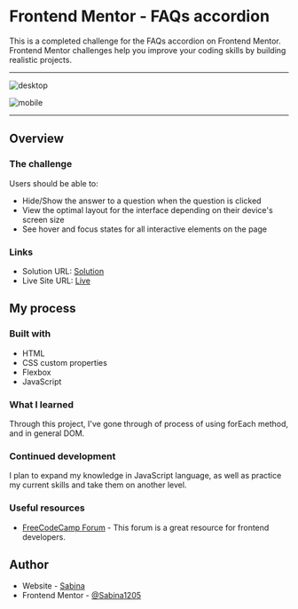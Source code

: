 # Frontend Mentor - FAQs accordion

This is a completed challenge for the FAQs accordion on Frontend Mentor. Frontend Mentor challenges help you improve your coding skills by building realistic projects. <br> 
<hr>

![desktop](https://github.com/Sabina1205/Frontend-mentor-challenges/assets/96692767/3bd92b20-3d76-4a25-8079-7e8e6a6f5a07) 

![mobile](https://github.com/Sabina1205/Frontend-mentor-challenges/assets/96692767/fd5810ff-c2e8-4e6d-8f5a-f6480a6205a3)
<hr>

## Overview

### The challenge

Users should be able to:

- Hide/Show the answer to a question when the question is clicked
- View the optimal layout for the interface depending on their device's screen size
- See hover and focus states for all interactive elements on the page

### Links

- Solution URL: [Solution](https://blog-preview-card-three.vercel.app/)
- Live Site URL: [Live](https://blog-preview-card-three.vercel.app/)

## My process

### Built with

- HTML
- CSS custom properties
- Flexbox
- JavaScript

### What I learned

Through this project, I've gone through of process of using forEach method, and in general DOM.

### Continued development

I plan to expand my knowledge in JavaScript language, as well as practice my current skills and take them on another level.

### Useful resources

- [FreeCodeCamp Forum](https://forum.freecodecamp.org/) - This forum is a great resource for frontend developers.

## Author

- Website - [Sabina](https://sabina1205.github.io/personal-website/)
- Frontend Mentor - [@Sabina1205](https://www.frontendmentor.io/home)

